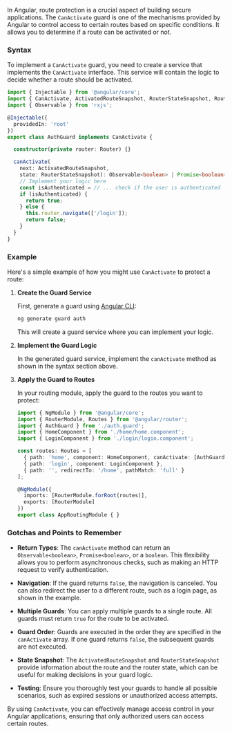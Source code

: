 In Angular, route protection is a crucial aspect of building secure applications. The `CanActivate` guard is one of the mechanisms provided by Angular to control access to certain routes based on specific conditions. It allows you to determine if a route can be activated or not.

### Syntax

To implement a `CanActivate` guard, you need to create a service that implements the `CanActivate` interface. This service will contain the logic to decide whether a route should be activated.

```typescript
import { Injectable } from '@angular/core';
import { CanActivate, ActivatedRouteSnapshot, RouterStateSnapshot, Router } from '@angular/router';
import { Observable } from 'rxjs';

@Injectable({
  providedIn: 'root'
})
export class AuthGuard implements CanActivate {

  constructor(private router: Router) {}

  canActivate(
    next: ActivatedRouteSnapshot,
    state: RouterStateSnapshot): Observable<boolean> | Promise<boolean> | boolean {
    // Implement your logic here
    const isAuthenticated = // ... check if the user is authenticated
    if (isAuthenticated) {
      return true;
    } else {
      this.router.navigate(['/login']);
      return false;
    }
  }
}
```

### Example

Here's a simple example of how you might use `CanActivate` to protect a route:

1. **Create the Guard Service**

   First, generate a guard using [Angular CLI](https://angular.io/cli):

   ```bash
   ng generate guard auth
   ```

   This will create a guard service where you can implement your logic.

2. **Implement the Guard Logic**

   In the generated guard service, implement the `canActivate` method as shown in the syntax section above.

3. **Apply the Guard to Routes**

   In your routing module, apply the guard to the routes you want to protect:

   ```typescript
   import { NgModule } from '@angular/core';
   import { RouterModule, Routes } from '@angular/router';
   import { AuthGuard } from './auth.guard';
   import { HomeComponent } from './home/home.component';
   import { LoginComponent } from './login/login.component';

   const routes: Routes = [
     { path: 'home', component: HomeComponent, canActivate: [AuthGuard] },
     { path: 'login', component: LoginComponent },
     { path: '', redirectTo: '/home', pathMatch: 'full' }
   ];

   @NgModule({
     imports: [RouterModule.forRoot(routes)],
     exports: [RouterModule]
   })
   export class AppRoutingModule { }
   ```

### Gotchas and Points to Remember

- **Return Types**: The `canActivate` method can return an `Observable<boolean>`, `Promise<boolean>`, or a `boolean`. This flexibility allows you to perform asynchronous checks, such as making an HTTP request to verify authentication.

- **Navigation**: If the guard returns `false`, the navigation is canceled. You can also redirect the user to a different route, such as a login page, as shown in the example.

- **Multiple Guards**: You can apply multiple guards to a single route. All guards must return `true` for the route to be activated.

- **Guard Order**: Guards are executed in the order they are specified in the `canActivate` array. If one guard returns `false`, the subsequent guards are not executed.

- **State Snapshot**: The `ActivatedRouteSnapshot` and `RouterStateSnapshot` provide information about the route and the router state, which can be useful for making decisions in your guard logic.

- **Testing**: Ensure you thoroughly test your guards to handle all possible scenarios, such as expired sessions or unauthorized access attempts.

By using `CanActivate`, you can effectively manage access control in your Angular applications, ensuring that only authorized users can access certain routes.
